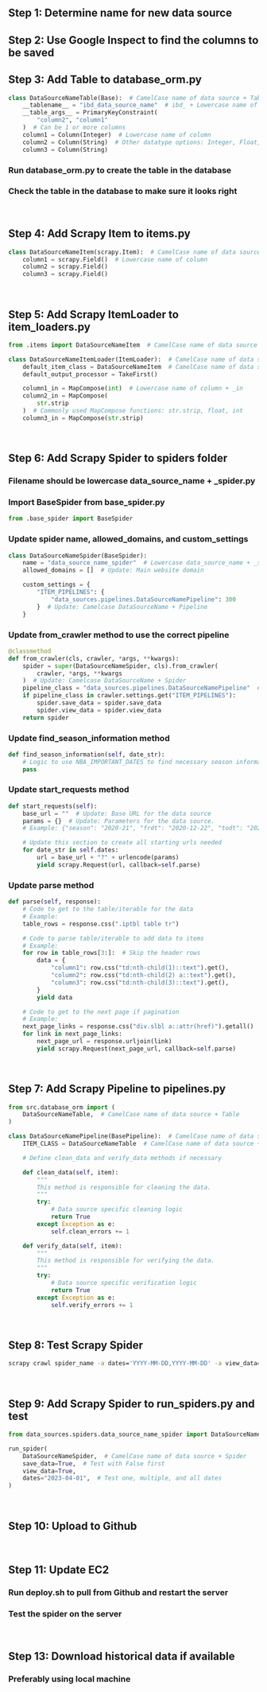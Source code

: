 ## Step 1: Determine name for new data source

## Step 2: Use Google Inspect to find the columns to be saved

## Step 3: Add Table to database_orm.py

```python
class DataSourceNameTable(Base):  # CamelCase name of data source + Table
    __tablename__ = "ibd_data_source_name"  # ibd_ + Lowercase name of data source
    __table_args__ = PrimaryKeyConstraint(
        "column2", "column1"
    )  # Can be 1 or more columns
    column1 = Column(Integer)  # Lowercase name of column
    column2 = Column(String)  # Other datatype options: Integer, Float, Date, Boolean
    column3 = Column(String)
```

### Run database_orm.py to create the table in the database
### Check the table in the database to make sure it looks right

<br>

## Step 4: Add Scrapy Item to items.py

```python
class DataSourceNameItem(scrapy.Item):  # CamelCase name of data source + Item
    column1 = scrapy.Field()  # Lowercase name of column
    column2 = scrapy.Field()
    column3 = scrapy.Field()
```

<br>

## Step 5: Add Scrapy ItemLoader to item_loaders.py

```python
from .items import DataSourceNameItem  # CamelCase name of data source + Item

class DataSourceNameItemLoader(ItemLoader):  # CamelCase name of data source + ItemLoader
    default_item_class = DataSourceNameItem  # CamelCase name of data source + Item
    default_output_processor = TakeFirst()

    column1_in = MapCompose(int)  # Lowercase name of column + _in
    column2_in = MapCompose(
        str.strip
    )  # Commonly used MapCompose functions: str.strip, float, int
    column3_in = MapCompose(str.strip)
```

<br>

## Step 6: Add Scrapy Spider to spiders folder

### Filename should be lowercase data_source_name + _spider.py

### Import BaseSpider from base_spider.py
```python
from .base_spider import BaseSpider
```

### Update spider name, allowed_domains, and custom_settings
```python
class DataSourceNameSpider(BaseSpider):
    name = "data_source_name_spider"  # Lowercase data_source_name + _spider
    allowed_domains = []  # Update: Main website domain

    custom_settings = {
        "ITEM_PIPELINES": {
            "data_sources.pipelines.DataSourceNamePipeline": 300
        }  # Update: Camelcase DataSourceName + Pipeline
    }
```

### Update from_crawler method to use the correct pipeline
```python
@classmethod
def from_crawler(cls, crawler, *args, **kwargs):
    spider = super(DataSourceNameSpider, cls).from_crawler(
        crawler, *args, **kwargs
    )  # Update: Camelcase DataSourceName + Spider
    pipeline_class = "data_sources.pipelines.DataSourceNamePipeline"  # Update: DataSourceName + Pipeline
    if pipeline_class in crawler.settings.get("ITEM_PIPELINES"):
        spider.save_data = spider.save_data
        spider.view_data = spider.view_data
    return spider
```

### Update find_season_information method
```python
def find_season_information(self, date_str):
    # Logic to use NBA_IMPORTANT_DATES to find necessary season information
    pass
```

### Update start_requests method
```python
def start_requests(self):
    base_url = ""  # Update: Base URL for the data source
    params = {}  # Update: Parameters for the data source.
    # Example: {"season": "2020-21", "frdt": "2020-12-22", "todt": "2020-12-22"}

    # Update this section to create all starting urls needed
    for date_str in self.dates:
        url = base_url + "?" + urlencode(params)
        yield scrapy.Request(url, callback=self.parse)
```

### Update parse method
```python
def parse(self, response):
    # Code to get to the table/iterable for the data
    # Example:
    table_rows = response.css(".iptbl table tr")

    # Code to parse table/iterable to add data to items
    # Example:
    for row in table_rows[3:]:  # Skip the header rows
        data = {
            "column1": row.css("td:nth-child(1)::text").get(),
            "column2": row.css("td:nth-child(2) a::text").get(),
            "column3": row.css("td:nth-child(3)::text").get(),
        }
        yield data

    # Code to get to the next page if pagination
    # Example:
    next_page_links = response.css("div.slbl a::attr(href)").getall()
    for link in next_page_links:
        next_page_url = response.urljoin(link)
        yield scrapy.Request(next_page_url, callback=self.parse)
```

<br>

## Step 7: Add Scrapy Pipeline to pipelines.py
```python
from src.database_orm import (
    DataSourceNameTable,  # CamelCase name of data source + Table
)

class DataSourceNamePipeline(BasePipeline):  # CamelCase name of data source + Pipeline
    ITEM_CLASS = DataSourceNameTable  # CamelCase name of data source + Table

    # Define clean_data and verify_data methods if necessary

    def clean_data(self, item):
        """
        This method is responsible for cleaning the data.
        """
        try:
            # Data source specific cleaning logic
            return True
        except Exception as e:
            self.clean_errors += 1

    def verify_data(self, item):
        """
        This method is responsible for verifying the data.
        """
        try:
            # Data source specific verification logic
            return True
        except Exception as e:
            self.verify_errors += 1
```

<br>

## Step 8: Test Scrapy Spider
```bash
scrapy crawl spider_name -a dates='YYYY-MM-DD,YYYY-MM-DD' -a view_data=True -a save_data=False
```

<br>

## Step 9: Add Scrapy Spider to run_spiders.py and test
```python
from data_sources.spiders.data_source_name_spider import DataSourceNameSpider

run_spider(
    DataSourceNameSpider,  # CamelCase name of data source + Spider
    save_data=True,  # Test with False first
    view_data=True,
    dates="2023-04-01",  # Test one, multiple, and all dates
)
```

<br>

## Step 10: Upload to Github

<br>

## Step 11: Update EC2
### Run deploy.sh to pull from Github and restart the server
### Test the spider on the server

<br>

## Step 13: Download historical data if available
### Preferably using local machine
